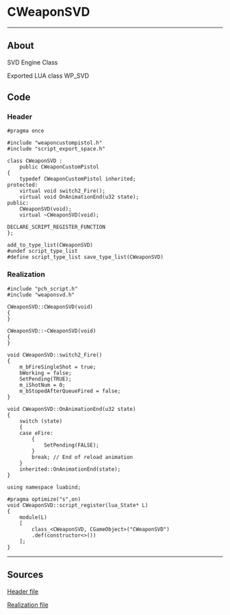 # CWeaponSVD

___

## About

SVD Engine Class

Exported LUA class WP_SVD

## Code

### Header

```C++,icon=.devicon-cplusplus-plain,filepath="src/xrGame/WeaponSVD.h"
#pragma once

#include "weaponcustompistol.h"
#include "script_export_space.h"

class CWeaponSVD :
	public CWeaponCustomPistol
{
	typedef CWeaponCustomPistol inherited;
protected:
	virtual void switch2_Fire();
	virtual void OnAnimationEnd(u32 state);
public:
	CWeaponSVD(void);
	virtual ~CWeaponSVD(void);

DECLARE_SCRIPT_REGISTER_FUNCTION
};

add_to_type_list(CWeaponSVD)
#undef script_type_list
#define script_type_list save_type_list(CWeaponSVD)
```

### Realization

```C++,icon=.devicon-cplusplus-plain,filepath="src/xrGame/WeaponSVD.cpp"
#include "pch_script.h"
#include "weaponsvd.h"

CWeaponSVD::CWeaponSVD(void)
{
}

CWeaponSVD::~CWeaponSVD(void)
{
}

void CWeaponSVD::switch2_Fire()
{
	m_bFireSingleShot = true;
	bWorking = false;
	SetPending(TRUE);
	m_iShotNum = 0;
	m_bStopedAfterQueueFired = false;
}

void CWeaponSVD::OnAnimationEnd(u32 state)
{
	switch (state)
	{
	case eFire:
		{
			SetPending(FALSE);
		}
		break; // End of reload animation
	}
	inherited::OnAnimationEnd(state);
}

using namespace luabind;

#pragma optimize("s",on)
void CWeaponSVD::script_register(lua_State* L)
{
	module(L)
	[
		class_<CWeaponSVD, CGameObject>("CWeaponSVD")
		.def(constructor<>())
	];
}
```

___

## Sources

[Header file](https://bitbucket.org/anomalymod/xray-monolith/src/master/src/xrGame/WeaponSVD.h)

[Realization file](https://bitbucket.org/anomalymod/xray-monolith/src/master/src/xrGame/WeaponSVD.cpp)
